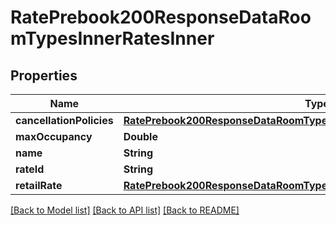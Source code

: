# RatePrebook200ResponseDataRoomTypesInnerRatesInner

## Properties
Name | Type | Description | Notes
------------ | ------------- | ------------- | -------------
**cancellationPolicies** | [**RatePrebook200ResponseDataRoomTypesInnerRatesInnerCancellationPolicies**](RatePrebook200ResponseDataRoomTypesInnerRatesInnerCancellationPolicies.md) |  | [optional] 
**maxOccupancy** | **Double** |  | [optional] 
**name** | **String** |  | [optional] 
**rateId** | **String** |  | [optional] 
**retailRate** | [**RatePrebook200ResponseDataRoomTypesInnerRatesInnerRetailRate**](RatePrebook200ResponseDataRoomTypesInnerRatesInnerRetailRate.md) |  | [optional] 

[[Back to Model list]](../README.md#documentation-for-models) [[Back to API list]](../README.md#documentation-for-api-endpoints) [[Back to README]](../README.md)


